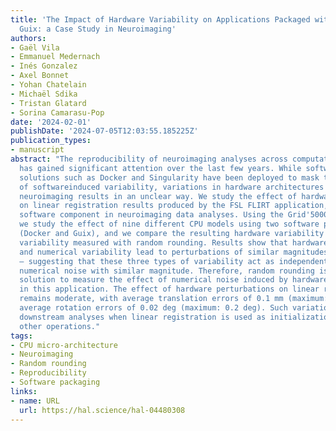 ```yaml
---
title: 'The Impact of Hardware Variability on Applications Packaged with Docker and
  Guix: a Case Study in Neuroimaging'
authors:
- Gaël Vila
- Emmanuel Medernach
- Inés Gonzalez
- Axel Bonnet
- Yohan Chatelain
- Michaël Sdika
- Tristan Glatard
- Sorina Camarasu-Pop
date: '2024-02-01'
publishDate: '2024-07-05T12:03:55.185225Z'
publication_types:
- manuscript
abstract: "The reproducibility of neuroimaging analyses across computational environments
  has gained significant attention over the last few years. While software containerization
  solutions such as Docker and Singularity have been deployed to mask the effects
  of softwareinduced variability, variations in hardware architectures still impact
  neuroimaging results in an unclear way. We study the effect of hardware variability
  on linear registration results produced by the FSL FLIRT application, a widely-used
  software component in neuroimaging data analyses. Using the Grid'5000 infrastructure,
  we study the effect of nine different CPU models using two software packaging systems
  (Docker and Guix), and we compare the resulting hardware variability to numerical
  variability measured with random rounding. Results show that hardware, software,
  and numerical variability lead to perturbations of similar magnitudes — albeit uncorrelated
  — suggesting that these three types of variability act as independent sources of
  numerical noise with similar magnitude. Therefore, random rounding is as a practical
  solution to measure the effect of numerical noise induced by hardware variability
  in this application. The effect of hardware perturbations on linear registration
  remains moderate, with average translation errors of 0.1 mm (maximum: 0.5 mm) and
  average rotation errors of 0.02 deg (maximum: 0.2 deg). Such variations might impact
  downstream analyses when linear registration is used as initialization step for
  other operations."
tags:
- CPU micro-architecture
- Neuroimaging
- Random rounding
- Reproducibility
- Software packaging
links:
- name: URL
  url: https://hal.science/hal-04480308
---
```

